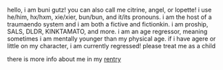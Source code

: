 hello, i am buni gutz! you can also call me citrine, angel, or lopette! i use he/him, hx/hxm, xie/xier, bun/bun, and it/its pronouns.
i am the host of a traumaendo system and i am both a fictive and fictionkin.
i am proship, SALS, DLDR, KINKTAMATO, and more.
i am an age regressor, meaning sometimes i am mentally younger than my physical age. if i have agere or little on my character, i am currently regressed! please treat me as a child

there is more info about me in my [rentry](https://rentry.co/bunny--gutz)

<!---
buni-gutz/buni-gutz is a ✨ special ✨ repository because its `README.md` (this file) appears on your GitHub profile.
You can click the Preview link to take a look at your changes.
--->

